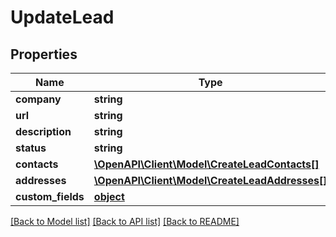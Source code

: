 # UpdateLead

## Properties
Name | Type | Description | Notes
------------ | ------------- | ------------- | -------------
**company** | **string** |  | [optional] 
**url** | **string** |  | [optional] 
**description** | **string** |  | [optional] 
**status** | **string** |  | [optional] 
**contacts** | [**\OpenAPI\Client\Model\CreateLeadContacts[]**](CreateLeadContacts.md) |  | [optional] 
**addresses** | [**\OpenAPI\Client\Model\CreateLeadAddresses[]**](CreateLeadAddresses.md) |  | [optional] 
**custom_fields** | [**object**](.md) |  | [optional] 

[[Back to Model list]](../README.md#documentation-for-models) [[Back to API list]](../README.md#documentation-for-api-endpoints) [[Back to README]](../README.md)


